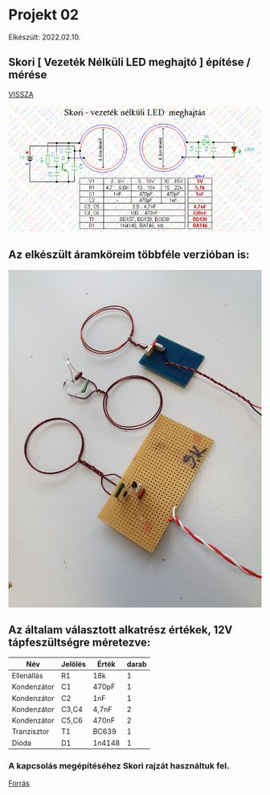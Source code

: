 # Projekt 02 
Elkészült: 2022.02.10.

## Skori [ Vezeték Nélküli LED meghajtó ] építése / mérése

[VISSZA](https://sandorpeteer.github.io/portfolio/)




![kapcsolasirajz](vez_led.gif "kapcsolási rajz")



## Az elkészült áramköreim többféle verzióban is:

![fenykep](kesz.jpg "Az elkészült kapcsolás")

## Az általam választott alkatrész értékek, 12V tápfeszültségre méretezve:

|Név|Jelölés|Érték|darab|
|----|----|----|------|
|Ellenállás|R1|18k|1|
|Kondenzátor|C1|470pF|1|
|Kondenzátor|C2|1nF|1|
|Kondenzátor|C3,C4|4,7nF|2|
|Kondenzátor|C5,C6|470nF|2|
|Tranzisztor|T1|BC639|1|
|Dióda|D1|1n4148|1|

### A kapcsolás megépítéséhez Skori rajzát használtuk fel. 

[Forrás](http://skory.gylcomp.hu/kapcs/kapcs.html)
